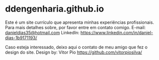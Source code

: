 # ddengenharia.github.io

Este é um site currículo que apresenta minhas experiências profissionais.
Para mais detalhes sobre, por favor entre em contato comigo.
E-mail: danieldias35@hotmail.com
LinkedIn: https://www.linkedin.com/in/daniel-dias-1b9171193/

Caso esteja interessado, deixo aqui o contato de meu amigo que fez o design do site. 
Design by: Vitor Pio
https://github.com/vitorpiosilva/
